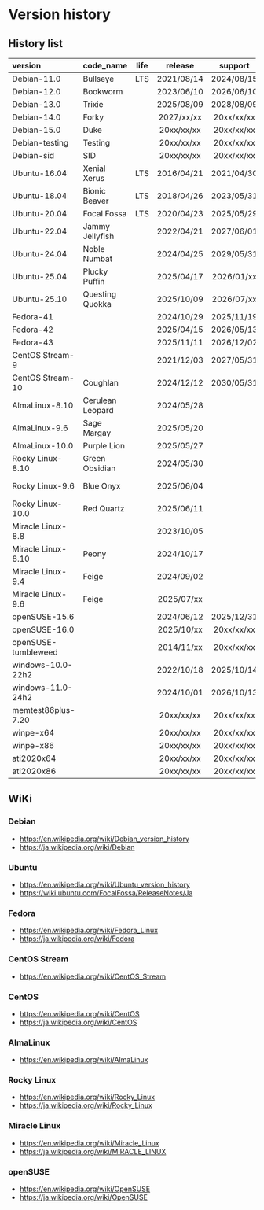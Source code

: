 # **Version history**

## History list

|         version          |        code_name         | life |  release   |  support   | long_term  |    rhel    |         kerne         |     note     |
| :----------------------- | :----------------------- | :--: | :--------: | :--------: | :--------: | :--------: | :-------------------- | :----------- |
| Debian-11.0              | Bullseye                 | LTS  | 2021/08/14 | 2024/08/15 | 2026/08/31 |            | 5.10                  | oldoldstable |
| Debian-12.0              | Bookworm                 |      | 2023/06/10 | 2026/06/10 | 2028/06/30 |            | 6.1                   | oldstable    |
| Debian-13.0              | Trixie                   |      | 2025/08/09 | 2028/08/09 | 2030/06/30 |            | 6.12                  | stable       |
| Debian-14.0              | Forky                    |      | 2027/xx/xx | 20xx/xx/xx | 20xx/xx/xx |            |                       | testing      |
| Debian-15.0              | Duke                     |      | 20xx/xx/xx | 20xx/xx/xx | 20xx/xx/xx |            |                       |              |
| Debian-testing           | Testing                  |      | 20xx/xx/xx | 20xx/xx/xx | 20xx/xx/xx |            |                       | testing      |
| Debian-sid               | SID                      |      | 20xx/xx/xx | 20xx/xx/xx | 20xx/xx/xx |            |                       | sid          |
| Ubuntu-16.04             | Xenial Xerus             | LTS  | 2016/04/21 | 2021/04/30 | 2026/04/23 |            | 4.4                   |              |
| Ubuntu-18.04             | Bionic Beaver            | LTS  | 2018/04/26 | 2023/05/31 | 2028/04/26 |            | 4.15                  |              |
| Ubuntu-20.04             | Focal Fossa              | LTS  | 2020/04/23 | 2025/05/29 | 2030/04/23 |            | 5.4                   |              |
| Ubuntu-22.04             | Jammy Jellyfish          |      | 2022/04/21 | 2027/06/01 | 2032/04/21 |            | 5.15 or 5.17          |              |
| Ubuntu-24.04             | Noble Numbat             |      | 2024/04/25 | 2029/05/31 | 2034/04/25 |            | 6.8                   |              |
| Ubuntu-25.04             | Plucky Puffin            |      | 2025/04/17 | 2026/01/xx |            |            | 6.14                  |              |
| Ubuntu-25.10             | Questing Quokka          |      | 2025/10/09 | 2026/07/xx |            |            |                       |              |
| Fedora-41                |                          |      | 2024/10/29 | 2025/11/19 |            |            | 6.11                  |              |
| Fedora-42                |                          |      | 2025/04/15 | 2026/05/13 |            |            | 6.14                  |              |
| Fedora-43                |                          |      | 2025/11/11 | 2026/12/02 |            |            |                       |              |
| CentOS Stream-9          |                          |      | 2021/12/03 | 2027/05/31 |            |            | 5.14.0                |              |
| CentOS Stream-10         | Coughlan                 |      | 2024/12/12 | 2030/05/31 |            |            | 6.12.0                |              |
| AlmaLinux-8.10           | Cerulean Leopard         |      | 2024/05/28 |            |            | 2024/05/22 | 4.18.0-553            |              |
| AlmaLinux-9.6            | Sage Margay              |      | 2025/05/20 |            |            | 2025/05/20 | 5.14.0-570.12.1       |              |
| AlmaLinux-10.0           | Purple Lion              |      | 2025/05/27 |            |            | 2025/05/13 | 6.12.0-55.9.1         |              |
| Rocky Linux-8.10         | Green Obsidian           |      | 2024/05/30 |            |            | 2024/05/22 | 4.18.0-553            |              |
| Rocky Linux-9.6          | Blue Onyx                |      | 2025/06/04 |            |            | 2025/05/20 | 5.14.0-570.17.1       |              |
| Rocky Linux-10.0         | Red Quartz               |      | 2025/06/11 |            |            | 2025/05/20 | 6.12.0-55.12.1        |              |
| Miracle Linux-8.8        |                          |      | 2023/10/05 |            |            | 2023/05/16 | 4.18.0-477.el8        |              |
| Miracle Linux-8.10       | Peony                    |      | 2024/10/17 |            |            | 2024/05/22 | 4.18.0-553.el8_10     |              |
| Miracle Linux-9.4        | Feige                    |      | 2024/09/02 |            |            | 2024/04/30 | 5.14.0-427.13.1.el9_4 |              |
| Miracle Linux-9.6        | Feige                    |      | 2025/07/xx |            |            | 2025/xx/xx | 5.14.0-570.16.1.el9_6 |              |
| openSUSE-15.6            |                          |      | 2024/06/12 | 2025/12/31 |            |            | 6.4                   |              |
| openSUSE-16.0            |                          |      | 2025/10/xx | 20xx/xx/xx |            |            |                       |              |
| openSUSE-tumbleweed      |                          |      | 2014/11/xx | 20xx/xx/xx |            |            |                       |              |
| windows-10.0-22h2        |                          |      | 2022/10/18 | 2025/10/14 |            |            |                       |              |
| windows-11.0-24h2        |                          |      | 2024/10/01 | 2026/10/13 |            |            |                       |              |
| memtest86plus-7.20       |                          |      | 20xx/xx/xx | 20xx/xx/xx |            |            |                       |              |
| winpe-x64                |                          |      | 20xx/xx/xx | 20xx/xx/xx |            |            |                       |              |
| winpe-x86                |                          |      | 20xx/xx/xx | 20xx/xx/xx |            |            |                       |              |
| ati2020x64               |                          |      | 20xx/xx/xx | 20xx/xx/xx |            |            |                       |              |
| ati2020x86               |                          |      | 20xx/xx/xx | 20xx/xx/xx |            |            |                       |              |

## WiKi

### Debian

* <https://en.wikipedia.org/wiki/Debian_version_history>
* <https://ja.wikipedia.org/wiki/Debian>

### Ubuntu

* <https://en.wikipedia.org/wiki/Ubuntu_version_history>
* <https://wiki.ubuntu.com/FocalFossa/ReleaseNotes/Ja>

### Fedora

* <https://en.wikipedia.org/wiki/Fedora_Linux>
* <https://ja.wikipedia.org/wiki/Fedora>

### CentOS Stream

* <https://en.wikipedia.org/wiki/CentOS_Stream>

### CentOS

* <https://en.wikipedia.org/wiki/CentOS>
* <https://ja.wikipedia.org/wiki/CentOS>

### AlmaLinux

* <https://en.wikipedia.org/wiki/AlmaLinux>

### Rocky Linux

* <https://en.wikipedia.org/wiki/Rocky_Linux>
* <https://ja.wikipedia.org/wiki/Rocky_Linux>

### Miracle Linux

* <https://en.wikipedia.org/wiki/Miracle_Linux>
* <https://ja.wikipedia.org/wiki/MIRACLE_LINUX>

### openSUSE

* <https://en.wikipedia.org/wiki/OpenSUSE>
* <https://ja.wikipedia.org/wiki/OpenSUSE>
